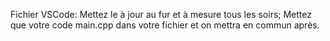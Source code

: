 Fichier VSCode: Mettez le à jour au fur et à mesure tous les soirs; Mettez que votre code main.cpp dans votre fichier et on mettra en commun après.
